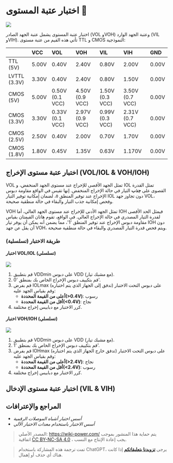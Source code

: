 # اختبار عتبة المستوى 🚧

![](https://img.wiki-power.com/d/wiki-media/img/20220912163403.png)

اختبار عتبة المستوى يشمل عتبة الجهد الصادر (VOL وVOH) وعتبة الجهد الوارد (VIL وVIH). تأتي هذه القيم من عتبة مستوى TTL و CMOS النموذجية:

|              | VCC   | VOL             | VOH             | VIL             | VIH             | GND   |
| :----------- | :---- | :-------------- | :-------------- | :-------------- | :-------------- | :---- |
| TTL (5V)     | 5.00V | 0.40V           | 2.40V           | 0.80V           | 2.00V           | 0.00V |
| LVTTL (3.3V) | 3.30V | 0.40V           | 2.40V           | 0.80V           | 1.50V           | 0.00V |
| CMOS (5V)    | 5.00V | 0.50V (0.1 VCC) | 4.50V (0.9 VCC) | 1.50V (0.3 VCC) | 3.50V (0.7 VCC) | 0.00V |
| CMOS (3.3V)  | 3.30V | 0.33V (0.1 VCC) | 2.97V (0.9 VCC) | 0.99V (0.3 VCC) | 2.31V (0.7 VCC) | 0.00V |
| CMOS (2.5V)  | 2.50V | 0.40V           | 2.00V           | 0.70V           | 1.70V           | 0.00V |
| CMOS (1.8V)  | 1.80V | 0.45V           | 1.35V           | 0.63V           | 1.170V          | 0.00V |

## اختبار عتبة مستوى الإخراج (VOL/IOL & VOH/IOH)

VOL تمثل الجهد الأقصى للإخراج عند مستوى الجهد المنخفض، و IOL تمثل القدرة القصوى على **جذب** التيار في حالة الإخراج المنخفض. إنها تقيس في الواقع مقاومة دبوس الإخراج عند توفير المنطق `0`، لضمان إمكانية توفير التيار IOL دون تجاوز جهد VOL، وفحص إمكانية جذب التيار والبقاء في حالة منطقية صحيحة.

VOH تمثل الجهد الأدنى للإخراج عند مستوى الجهد العالي، أما IOH فيمثل الحد الأقصى لقدرة التيار المصدري في حالة الإخراج العالي. في الواقع، تقوم هاتان القيمتان بقياس مقاومة دبوس الإخراج عند توفير المنطق '1'، مما يضمن أنه يمكن أن يوفر تيار IOH دون أن يقل عن جهد VOH، ويتم فحص قدرة التيار المصدري والبقاء في حالة منطقية صحيحة.

### طريقة الاختبار (تسلسلية)

#### اختبار VOL/IOL (تسلسلي)

![](https://img.wiki-power.com/d/wiki-media/img/20220912172403.png)

1. قم بتطبيق VDDmin على دبوس VDD (مع مشبك تيار).
2. قم بتكييف دبوس الإخراج الخاص بك بمنطق '0'.
3. قم بفرض IOLmax على دبوس التحت الاختبار (تدفق إلى الجهاز الذي يتم اختباره) وقم بقياس الجهد عليه:
   - **أعلى من القيمة المحددة(>0.4V)**: رسوب
   - **أقل من القيمة المحددة(<0.4V)**: نجاح
4. كرر الاختبار مع دبابيس إخراج مختلفة.

#### اختبار VOH/IOH (تسلسلي)

![](https://img.wiki-power.com/d/wiki-media/img/20220912172445.png)

1. قم بتطبيق VDDmin على دبوس VDD (مع مشبك تيار).
2. قم بتكييف دبوس الإخراج الخاص بك بمنطق '1'.
3. قم بفرض IOHmax على دبوس التحت الاختبار (تدفق خارج الجهاز الذي يتم اختباره) وقم بقياس الجهد عليه:
   - **أعلى من القيمة المحددة(>2.4V)**: نجاح
   - **أقل من القيمة المحددة(<2.4V)**: رسوب
4. كرر الاختبار مع دبابيس إخراج مختلفة.

## اختبار عتبة مستوى الإدخال (VIL & VIH)

## المراجع والإعترافات

- _أسس اختبار أشباه الموصلات الرقمية_
- _أسس الاختبار باستخدام معدات الاختبار الآلي_

> المصدر الأصلي: <https://wiki-power.com/>
> يتم حماية هذا المنشور بموجب اتفاقية [CC BY-NC-SA 4.0](https://creativecommons.org/licenses/by/4.0/deed.en) ، يجب إعادة الإنتاج مع النسب.

> تمت ترجمة هذه المشاركة باستخدام ChatGPT، يرجى [**تزويدنا بتعليقاتكم**](https://github.com/linyuxuanlin/Wiki_MkDocs/issues/new) إذا كانت هناك أي حذف أو إهمال.